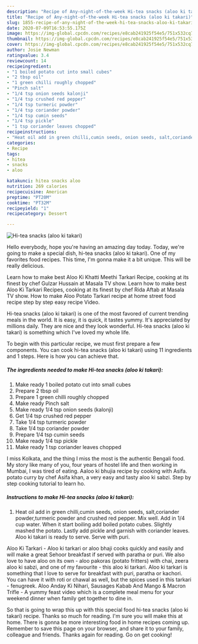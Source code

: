 ```yaml
---
description: "Recipe of Any-night-of-the-week Hi-tea snacks (aloo ki takari)"
title: "Recipe of Any-night-of-the-week Hi-tea snacks (aloo ki takari)"
slug: 1855-recipe-of-any-night-of-the-week-hi-tea-snacks-aloo-ki-takari
date: 2020-07-09T16:53:55.175Z
image: https://img-global.cpcdn.com/recipes/e8cab241925f54e5/751x532cq70/hi-tea-snacks-aloo-ki-takari-recipe-main-photo.jpg
thumbnail: https://img-global.cpcdn.com/recipes/e8cab241925f54e5/751x532cq70/hi-tea-snacks-aloo-ki-takari-recipe-main-photo.jpg
cover: https://img-global.cpcdn.com/recipes/e8cab241925f54e5/751x532cq70/hi-tea-snacks-aloo-ki-takari-recipe-main-photo.jpg
author: Josie Newman
ratingvalue: 3.4
reviewcount: 14
recipeingredient:
- "1 boiled potato cut into small cubes"
- "2 tbsp oil"
- "1 green chilli roughly chopped"
- "Pinch salt"
- "1/4 tsp onion seeds kalonji"
- "1/4 tsp crushed red pepper"
- "1/4 tsp turmeric powder"
- "1/4 tsp coriander powder"
- "1/4 tsp cumin seeds"
- "1/4 tsp pickle"
- "1 tsp coriander leaves chopped"
recipeinstructions:
- "Heat oil add in green chilli,cumin seeds, onion seeds, salt,coriander powder,turmeric powder and crushed red pepper. Mix well. Add in 1/4 cup water. When it start boiling add boiled potato cubes. Slightly mashed the potato. Lastly add pickle and garnish with coriander leaves. Aloo ki takari is ready to serve. Serve with puri."
categories:
- Recipe
tags:
- hitea
- snacks
- aloo

katakunci: hitea snacks aloo 
nutrition: 269 calories
recipecuisine: American
preptime: "PT20M"
cooktime: "PT32M"
recipeyield: "1"
recipecategory: Dessert

---
```



![Hi-tea snacks (aloo ki takari)](https://img-global.cpcdn.com/recipes/e8cab241925f54e5/751x532cq70/hi-tea-snacks-aloo-ki-takari-recipe-main-photo.jpg)

Hello everybody, hope you're having an amazing day today. Today, we're going to make a special dish, hi-tea snacks (aloo ki takari). One of my favorites food recipes. This time, I'm gonna make it a bit unique. This will be really delicious.

Learn how to make best Aloo Ki Khatti Meethi Tarkari Recipe, cooking at its finest by chef Gulzar Hussain at Masala TV show. Learn how to make best Aloo Ki Tarkari Recipes, cooking at its finest by chef Rida Aftab at Masala TV show. How to make Aloo Potato Tarkari recipe at home street food recipe step by step easy recipe Video.

Hi-tea snacks (aloo ki takari) is one of the most favored of current trending meals in the world. It is easy, it is quick, it tastes yummy. It's appreciated by millions daily. They are nice and they look wonderful. Hi-tea snacks (aloo ki takari) is something which I've loved my whole life.


To begin with this particular recipe, we must first prepare a few components. You can cook hi-tea snacks (aloo ki takari) using 11 ingredients and 1 steps. Here is how you can achieve that.

<!--inarticleads1-->

##### The ingredients needed to make Hi-tea snacks (aloo ki takari):

1. Make ready 1 boiled potato cut into small cubes
1. Prepare 2 tbsp oil
1. Prepare 1 green chilli roughly chopped
1. Make ready Pinch salt
1. Make ready 1/4 tsp onion seeds (kalonji)
1. Get 1/4 tsp crushed red pepper
1. Take 1/4 tsp turmeric powder
1. Take 1/4 tsp coriander powder
1. Prepare 1/4 tsp cumin seeds
1. Make ready 1/4 tsp pickle
1. Make ready 1 tsp coriander leaves chopped


I miss Kolkata, and the thing I miss the most is the authentic Bengali food. My story like many of you, four years of hostel life and then working in Mumbai, I was tired of eating. Aaloo ki bhujia recipe by cooking with Asifa. potato curry by chef Asifa khan, a very easy and tasty aloo ki sabzi. Step by step cooking tutorial to learn ho. 

<!--inarticleads2-->

##### Instructions to make Hi-tea snacks (aloo ki takari):

1. Heat oil add in green chilli,cumin seeds, onion seeds, salt,coriander powder,turmeric powder and crushed red pepper. Mix well. Add in 1/4 cup water. When it start boiling add boiled potato cubes. Slightly mashed the potato. Lastly add pickle and garnish with coriander leaves. Aloo ki takari is ready to serve. Serve with puri.


Aloo Ki Tarkari - Aloo ki tarkari or aloo bhaji cooks quickly and easily and will make a great Sehoor breakfast if served with paratha or puri. We also love to have aloo on its own - aloo pakoras (potato fritters) with chai, zeera aloo ki sabzi, and one of my favourite - this aloo ki tarkari. Aloo ki tarkari is something that I love to serve for breakfast with puri, paratha or kachori. You can have it with roti or chawal as well, but the spices used in this tarkari - fenugreek. Aloo Anday Ki Nihari, Sausages Kabab And Mango &amp; Macron Trifle - A yummy feast video which is a complete meal menu for your weekend dinner when family get together to dine in. 

So that is going to wrap this up with this special food hi-tea snacks (aloo ki takari) recipe. Thanks so much for reading. I'm sure you will make this at home. There is gonna be more interesting food in home recipes coming up. Remember to save this page on your browser, and share it to your family, colleague and friends. Thanks again for reading. Go on get cooking!
